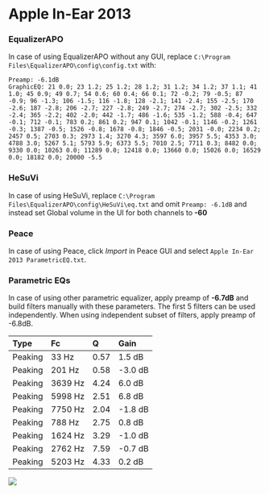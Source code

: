 # Apple In-Ear 2013

### EqualizerAPO
In case of using EqualizerAPO without any GUI, replace `C:\Program Files\EqualizerAPO\config\config.txt`
with:
```
Preamp: -6.1dB
GraphicEQ: 21 0.0; 23 1.2; 25 1.2; 28 1.2; 31 1.2; 34 1.2; 37 1.1; 41 1.0; 45 0.9; 49 0.7; 54 0.6; 60 0.4; 66 0.1; 72 -0.2; 79 -0.5; 87 -0.9; 96 -1.3; 106 -1.5; 116 -1.8; 128 -2.1; 141 -2.4; 155 -2.5; 170 -2.6; 187 -2.8; 206 -2.7; 227 -2.8; 249 -2.7; 274 -2.7; 302 -2.5; 332 -2.4; 365 -2.2; 402 -2.0; 442 -1.7; 486 -1.6; 535 -1.2; 588 -0.4; 647 -0.1; 712 -0.1; 783 0.2; 861 0.2; 947 0.1; 1042 -0.1; 1146 -0.2; 1261 -0.3; 1387 -0.5; 1526 -0.8; 1678 -0.8; 1846 -0.5; 2031 -0.0; 2234 0.2; 2457 0.5; 2703 0.3; 2973 1.4; 3270 4.3; 3597 6.0; 3957 5.5; 4353 3.0; 4788 3.0; 5267 5.1; 5793 5.9; 6373 5.5; 7010 2.5; 7711 0.3; 8482 0.0; 9330 0.0; 10263 0.0; 11289 0.0; 12418 0.0; 13660 0.0; 15026 0.0; 16529 0.0; 18182 0.0; 20000 -5.5
```

### HeSuVi
In case of using HeSuVi, replace `C:\Program Files\EqualizerAPO\config\HeSuVi\eq.txt` and omit `Preamp:
-6.1dB` and instead set Global volume in the UI for both channels to **-60**

### Peace
In case of using Peace, click *Import* in Peace GUI and select `Apple In-Ear 2013 ParametricEQ.txt`.

### Parametric EQs
In case of using other parametric equalizer, apply preamp of **-6.7dB** and build filters manually
with these parameters. The first 5 filters can be used independently.
When using independent subset of filters, apply preamp of -6.8dB.

| Type    | Fc      |    Q | Gain    |
|:--------|:--------|:-----|:--------|
| Peaking | 33 Hz   | 0.57 | 1.5 dB  |
| Peaking | 201 Hz  | 0.58 | -3.0 dB |
| Peaking | 3639 Hz | 4.24 | 6.0 dB  |
| Peaking | 5998 Hz | 2.51 | 6.8 dB  |
| Peaking | 7750 Hz | 2.04 | -1.8 dB |
| Peaking | 788 Hz  | 2.75 | 0.8 dB  |
| Peaking | 1624 Hz | 3.29 | -1.0 dB |
| Peaking | 2762 Hz | 7.59 | -0.7 dB |
| Peaking | 5203 Hz | 4.33 | 0.2 dB  |

![](https://raw.githubusercontent.com/jaakkopasanen/AutoEq/master/results/innerfidelity/sbaf-serious/Apple%20In-Ear%202013/Apple%20In-Ear%202013.png)